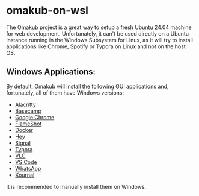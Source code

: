 # omakub-on-wsl

The [Omakub][omakub] project is a great way to setup a fresh Ubuntu 24.04 machine for web development. 
Unfortunately, it can't be used directly on a Ubuntu instance running in the Windows Subsystem for Linux,
as it will try to install applications like Chrome, Spotify or Typora on Linux and not on the host OS.

[omakub]: https://omakub.org/

## Windows Applications:

By default, Omakub will install the following GUI applications and, fortunately, all of them have Windows versions:

* [Alacritty](https://alacritty.org/)
* [Basecamp](https://basecamp.com/via)
* [Google Chrome](https://www.google.com/chrome/)
* [FlameShot](https://flameshot.org/#download)
* [Docker](https://www.docker.com/products/docker-desktop/)
* [Hey](https://www.hey.com/apps/)
* [Signal](https://signal.org/download/)
* [Typora](https://typora.io/)
* [VLC](https://www.videolan.org/)
* [VS Code](https://code.visualstudio.com/)
* [WhatsApp](https://www.whatsapp.com/download)
* [Xournal](https://xournalpp.github.io/)

It is recommended to manually install them on Windows.
